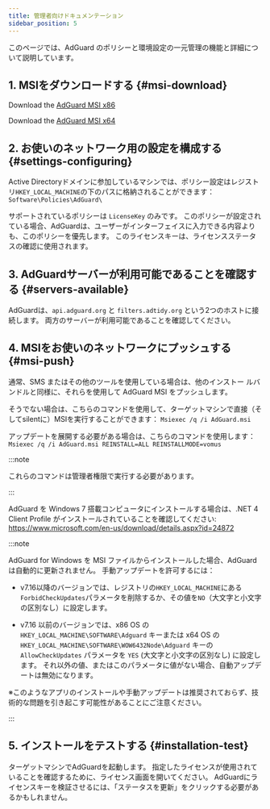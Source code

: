 ```yaml
---
title: 管理者向けドキュメンテーション
sidebar_position: 5
---
```


このページでは、AdGuard のポリシーと環境設定の一元管理の機能と詳細について説明しています。

## 1. MSIをダウンロードする {#msi-download}

Download the [AdGuard MSI x86](https://static.adguard.com/windows/setup86.msi)

Download the [AdGuard MSI x64](https://static.adguard.com/windows/setup64.msi)

## 2. お使いのネットワーク用の設定を構成する {#settings-configuring}

Active Directoryドメインに参加しているマシンでは、ポリシー設定はレジストリ`HKEY_LOCAL_MACHINE`の下のパスに格納されることができます： `Software\Policies\AdGuard\`

サポートされているポリシーは `LicenseKey` のみです。 このポリシーが設定されている場合、AdGuardは、ユーザーがインターフェイスに入力できる内容よりも、このポリシーを優先します。 このライセンスキーは、ライセンスステータスの確認に使用されます。

## 3. AdGuardサーバーが利用可能であることを確認する {#servers-available}

AdGuardは、`api.adguard.org` と `filters.adtidy.org` という2つのホストに接続します。 両方のサーバーが利用可能であることを確認してください。

## 4. MSIをお使いのネットワークにプッシュする {#msi-push}

通常、SMS またはその他のツールを使用している場合は、他のインストー ルバンドルと同様に、それらを使用して AdGuard MSI をプッシュします。

そうでない場合は、こちらのコマンドを使用して、ターゲットマシンで直接（そしてsilentに）MSIを実行することができます： `Msiexec /q /i AdGuard.msi`

アップデートを展開する必要がある場合は、こちらのコマンドを使用します： `Msiexec /q /i AdGuard.msi REINSTALL=ALL REINSTALLMODE=vomus`

:::note

これらのコマンドは管理者権限で実行する必要があります。

:::

AdGuard を Windows 7 搭載コンピュータにインストールする場合は、.NET 4 Client Profile がインストールされていることを確認してください: https://www.microsoft.com/en-us/download/details.aspx?id=24872

:::note

AdGuard for Windows を MSI ファイルからインストールした場合、AdGuard は自動的に更新されません。 手動アップデートを許可するには：

- v7.16以降のバージョンでは、レジストリの`HKEY_LOCAL_MACHINE`にある`ForbidCheckUpdates`パラメータを削除するか、その値を`NO`（大文字と小文字の区別なし）に設定します。

- v7.16 以前のバージョンでは、x86 OS の `HKEY_LOCAL_MACHINE\SOFTWARE\Adguard` キーまたは x64 OS の `HKEY_LOCAL_MACHINE\SOFTWARE\WOW6432Node\Adguard` キーの `AllowCheckUpdates` パラメータを `YES` (大文字と小文字の区別なし) に設定します。 それ以外の値、またはこのパラメータに値がない場合、自動アップデートは無効になります。

※このようなアプリのインストールや手動アップデートは推奨されておらず、技術的な問題を引き起こす可能性があることにご注意ください。

:::

## 5. インストールをテストする {#installation-test}

ターゲットマシンでAdGuardを起動します。 指定したライセンスが使用されていることを確認するために、ライセンス画面を開いてください。 AdGuardにライセンスキーを検証させるには、「ステータスを更新」をクリックする必要があるかもしれません。
